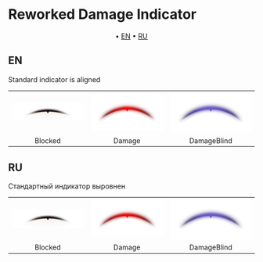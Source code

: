 # Reworked Damage Indicator

<p align="center">
	&bull; <a href="#en">EN</a> &bull; <a href="#ru">RU</a> 
</p>

## EN

Standard indicator is aligned

<table align="center">
  <tr>
    <td align="center"><img src="./assets/images/blockedStandard.png" width="256"/></td>
    <td align="center"><img src="./assets/images/damageStandard.png" width="256"/></td>
    <td align="center"><img src="./assets/images/damageStandardBlind.png" width="256"/></td>
  </tr>
  <tr>
    <td align="center">Blocked</td>
    <td align="center">Damage</td>
    <td align="center">DamageBlind</td>
  </tr>
</table>

## RU

Стандартный индикатор выровнен

<table align="center">
  <tr>
    <td align="center"><img src="./assets/images/blockedStandard.png" width="256"/></td>
    <td align="center"><img src="./assets/images/damageStandard.png" width="256"/></td>
    <td align="center"><img src="./assets/images/damageStandardBlind.png" width="256"/></td>
  </tr>
  <tr>
    <td align="center">Blocked</td>
    <td align="center">Damage</td>
    <td align="center">DamageBlind</td>
  </tr>
</table>
